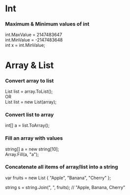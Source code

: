 # Int

### Maximum & Minimum values of int

int.MaxValue = 2147483647  
int.MinValue = -2147483648  
int x = int.MinValue;

# Array & List

### Convert array to list

List<string> list = array.ToList();  
OR  
List<string> list = new List<string>(array);

### Convert list to array

int[] a = list.ToArray();

### Fill an array with values

string[] a = new string[10];  
Array.Fill(a, "a");

### Concatenate all items of array/list into a string

var fruits = new List<string> { "Apple", "Banana", "Cherry" };

string s = string.Join(", ", fruits); // "Apple, Banana, Cherry"
